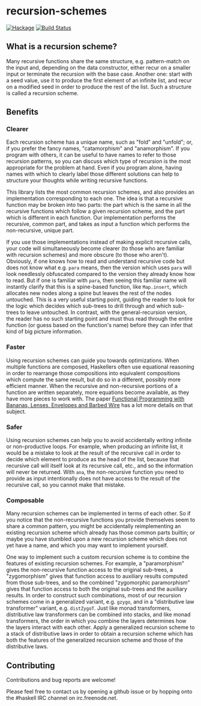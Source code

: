 # recursion-schemes

[![Hackage](https://img.shields.io/hackage/v/recursion-schemes.svg)](https://hackage.haskell.org/package/recursion-schemes) [![Build Status](https://secure.travis-ci.org/ekmett/recursion-schemes.png?branch=master)](http://travis-ci.org/ekmett/recursion-schemes)

## What is a recursion scheme?

Many recursive functions share the same structure, e.g. pattern-match on the input and, depending on the data constructor, either recur on a smaller input or terminate the recursion with the base case. Another one: start with a seed value, use it to produce the first element of an infinite list, and recur on a modified seed in order to produce the rest of the list. Such a structure is called a recursion scheme.

## Benefits

### Clearer

Each recursion scheme has a unique name, such as "fold" and "unfold"; or, if you prefer the fancy names, "catamorphism" and "anamorphism". If you program with others, it can be useful to have names to refer to those recursion patterns, so you can discuss which type of recursion is the most appropriate for the problem at hand. Even if you program alone, having names with which to clearly label those different solutions can help to structure your thoughts while writing recursive functions.

This library lists the most common recursion schemes, and also provides an implementation corresponding to each one. The idea is that a recursive function may be broken into two parts: the part which is the same in all the recursive functions which follow a given recursion scheme, and the part which is different in each function. Our implementation performs the recursive, common part, and takes as input a function which performs the non-recursive, unique part.

If you use those implementations instead of making explicit recursive calls, your code will simultaneously become clearer (to those who are familiar with recursion schemes) and more obscure (to those who aren't). Obviously, if one knows how to read and understand recursive code but does not know what e.g. `para` means, then the version which uses `para` will look needlessly obfuscated compared to the version they already know how to read. But if one is familiar with `para`, then seeing this familiar name will instantly clarify that this is a spine-based function, like `Map.insert`, which allocates new nodes along a spine but leaves the rest of the nodes untouched. This is a very useful starting point, guiding the reader to look for the logic which decides which sub-trees to drill through and which sub-trees to leave untouched. In contrast, with the general-recursion version, the reader has no such starting point and must thus read through the entire function (or guess based on the function's name) before they can infer that kind of big picture information.

### Faster

Using recursion schemes can guide you towards optimizations. When multiple functions are composed, Haskellers often use equational reasoning in order to rearrange those compositions into equivalent compositions which compute the same result, but do so in a different, possibly more efficient manner. When the recursive and non-recursive portions of a function are written separately, more equations become available, as they have more pieces to work with. The paper [Functional Programming with Bananas, Lenses, Envelopes and Barbed Wire](https://maartenfokkinga.github.io/utwente/mmf91m.pdf) has a lot more details on that subject.

### Safer

Using recursion schemes can help you to avoid accidentally writing infinite or non-productive loops. For example, when producing an infinite list, it would be a mistake to look at the result of the recursive call in order to decide which element to produce as the head of the list, because that recursive call will itself look at its recursive call, etc., and so the information will never be returned. With `ana`, the non-recursive function you need to provide as input intentionally does not have access to the result of the recursive call, so you cannot make that mistake.

### Composable

Many recursion schemes can be implemented in terms of each other. So if you notice that the non-recursive functions you provide themselves seem to share a common pattern, you might be accidentally reimplementing an existing recursion scheme which already has those common parts builtin; or maybe you have stumbled upon a new recursion scheme which does not yet have a name, and which you may want to implement yourself.

One way to implement such a custom recursion scheme is to combine the features of existing recursion schemes. For example, a "paramorphism" gives the non-recursive function access to the original sub-trees, a "zygomorphism" gives that function access to auxiliary results computed from those sub-trees, and so the combined "zygomorphic paramorphism" gives that function access to both the original sub-trees and the auxiliary results. In order to construct such combinations, most of our recursion schemes come in a generalized variant, e.g. `gzygo`, and in a "distributive law transformer" variant, e.g. `distZygoT`. Just like monad transformers, distributive law transformers can be combined into stacks, and like monad transformers, the order in which you combine the layers determines how the layers interact with each other. Apply a generalized recursion scheme to a stack of distributive laws in order to obtain a recursion scheme which has both the features of the generalized recursion scheme and those of the distributive laws.

## Contributing

Contributions and bug reports are welcome!

Please feel free to contact us by opening a github issue or by hopping onto the #haskell IRC channel on irc.freenode.net.
